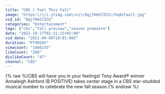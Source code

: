 ```yaml
---
title: "CBS | Feel This Fall"
image: "https:\/\/i.ytimg.com\/vi\/Qqj7HmSfZCU\/hqdefault.jpg"
vid_id: "Qqj7HmSfZCU"
categories: "Entertainment"
tags: ["cbs","fall preview","season premiere"]
date: "2021-10-17T01:31:15+03:00"
vid_date: "2021-09-09T18:01:00Z"
duration: "PT4M19S"
viewcount: "1466235"
likeCount: "208"
dislikeCount: "47"
channel: "CBS"
---
```

{% raw %}CBS will have you in your feelings! Tony Award® winner Annaleigh Ashford (B POSITIVE) takes center stage in a CBS star-studded musical number to celebrate the new fall season.{% endraw %}
